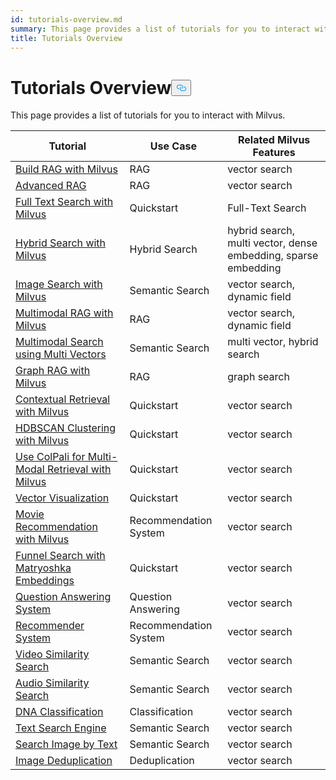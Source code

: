 ```yaml
---
id: tutorials-overview.md
summary: This page provides a list of tutorials for you to interact with Milvus.
title: Tutorials Overview
---
```

<h1 id="Tutorials-Overview" class="common-anchor-header">Tutorials Overview<button data-href="#Tutorials-Overview" class="anchor-icon" translate="no">
      <svg translate="no"
        aria-hidden="true"
        focusable="false"
        height="20"
        version="1.1"
        viewBox="0 0 16 16"
        width="16"
      >
        <path
          fill="#0092E4"
          fill-rule="evenodd"
          d="M4 9h1v1H4c-1.5 0-3-1.69-3-3.5S2.55 3 4 3h4c1.45 0 3 1.69 3 3.5 0 1.41-.91 2.72-2 3.25V8.59c.58-.45 1-1.27 1-2.09C10 5.22 8.98 4 8 4H4c-.98 0-2 1.22-2 2.5S3 9 4 9zm9-3h-1v1h1c1 0 2 1.22 2 2.5S13.98 12 13 12H9c-.98 0-2-1.22-2-2.5 0-.83.42-1.64 1-2.09V6.25c-1.09.53-2 1.84-2 3.25C6 11.31 7.55 13 9 13h4c1.45 0 3-1.69 3-3.5S14.5 6 13 6z"
        ></path>
      </svg>
    </button></h1><p>This page provides a list of tutorials for you to interact with Milvus.</p>
<table>
<thead>
<tr><th>Tutorial</th><th>Use Case</th><th>Related Milvus Features</th></tr>
</thead>
<tbody>
<tr><td><a href="/docs/v2.4.x/build-rag-with-milvus.md">Build RAG with Milvus</a></td><td>RAG</td><td>vector search</td></tr>
<tr><td><a href="/docs/v2.4.x/how_to_enhance_your_rag.md">Advanced RAG</a></td><td>RAG</td><td>vector search</td></tr>
<tr><td><a href="/docs/v2.4.x/full_text_search_with_milvus.md">Full Text Search with Milvus</a></td><td>Quickstart</td><td>Full-Text Search</td></tr>
<tr><td><a href="/docs/v2.4.x/hybrid_search_with_milvus.md">Hybrid Search with Milvus</a></td><td>Hybrid Search</td><td>hybrid search, multi vector, dense embedding, sparse embedding</td></tr>
<tr><td><a href="/docs/v2.4.x/image_similarity_search.md">Image Search with Milvus</a></td><td>Semantic Search</td><td>vector search, dynamic field</td></tr>
<tr><td><a href="/docs/v2.4.x/multimodal_rag_with_milvus.md">Multimodal RAG with Milvus</a></td><td>RAG</td><td>vector search, dynamic field</td></tr>
<tr><td><a href="/docs/v2.4.x/multimodal_rag_with_milvus.md">Multimodal Search using Multi Vectors</a></td><td>Semantic Search</td><td>multi vector, hybrid search</td></tr>
<tr><td><a href="/docs/v2.4.x/graph_rag_with_milvus.md">Graph RAG with Milvus</a></td><td>RAG</td><td>graph search</td></tr>
<tr><td><a href="/docs/v2.4.x/contextual_retrieval_with_milvus.md">Contextual Retrieval with Milvus</a></td><td>Quickstart</td><td>vector search</td></tr>
<tr><td><a href="/docs/v2.4.x/hdbscan_clustering_with_milvus.md">HDBSCAN Clustering with Milvus</a></td><td>Quickstart</td><td>vector search</td></tr>
<tr><td><a href="/docs/v2.4.x/use_ColPali_with_milvus.md">Use ColPali for Multi-Modal Retrieval with Milvus</a></td><td>Quickstart</td><td>vector search</td></tr>
<tr><td><a href="/docs/v2.4.x/vector_visualization.md">Vector Visualization</a></td><td>Quickstart</td><td>vector search</td></tr>
<tr><td><a href="/docs/v2.4.x/movie_recommendation_with_milvus.md">Movie Recommendation with Milvus</a></td><td>Recommendation System</td><td>vector search</td></tr>
<tr><td><a href="/docs/v2.4.x/funnel_search_with_matryoshka.md">Funnel Search with Matryoshka Embeddings</a></td><td>Quickstart</td><td>vector search</td></tr>
<tr><td><a href="/docs/v2.4.x/question_answering_system.md">Question Answering System</a></td><td>Question Answering</td><td>vector search</td></tr>
<tr><td><a href="/docs/v2.4.x/recommendation_system.md">Recommender System</a></td><td>Recommendation System</td><td>vector search</td></tr>
<tr><td><a href="/docs/v2.4.x/video_similarity_search.md">Video Similarity Search</a></td><td>Semantic Search</td><td>vector search</td></tr>
<tr><td><a href="/docs/v2.4.x/audio_similarity_search.md">Audio Similarity Search</a></td><td>Semantic Search</td><td>vector search</td></tr>
<tr><td><a href="/docs/v2.4.x/dna_sequence_classification.md">DNA Classification</a></td><td>Classification</td><td>vector search</td></tr>
<tr><td><a href="/docs/v2.4.x/text_search_engine.md">Text Search Engine</a></td><td>Semantic Search</td><td>vector search</td></tr>
<tr><td><a href="/docs/v2.4.x/text_image_search.md">Search Image by Text</a></td><td>Semantic Search</td><td>vector search</td></tr>
<tr><td><a href="/docs/v2.4.x/image_deduplication_system.md">Image Deduplication</a></td><td>Deduplication</td><td>vector search</td></tr>
</tbody>
</table>
